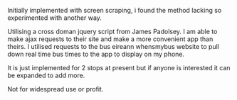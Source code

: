 Initially implemented with screen scraping, i found the method lacking so experimented with another way.

Utilising a cross doman jquery script from James Padolsey. I am able to make ajax requests to their site and make a more convenient app than theirs.
I utilised requests to the bus eireann whensmybus website to pull down real time bus times to the app to display on my phone.

It is just implemented for 2 stops at present but if anyone is interested it can be expanded to add more.

Not for widespread use or profit. 

